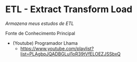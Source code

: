 # ETL - Extract Transform Load
_Armazena meus estudos de ETL_ <p>

Fonte de Conhecimento Principal
* (Youtube) Programador Lhama
    *   https://www.youtube.com/playlist?list=PLAgbpJQADBGLuI1oR39tVfELOEZJSSbxQ